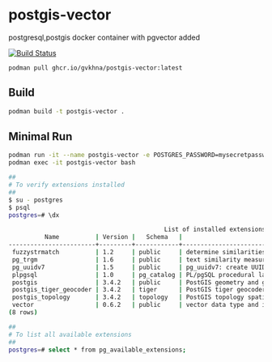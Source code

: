 # postgis-vector

postgresql,postgis docker container with pgvector added

[![Build Status](https://github.com/gvkhna/postgis-vector/actions/workflows/publish.yml/badge.svg)](https://github.com/gvkhna/postgis-vector/actions)

```
podman pull ghcr.io/gvkhna/postgis-vector:latest
```

## Build

```sh
podman build -t postgis-vector .
```

## Minimal Run

```sh
podman run -it --name postgis-vector -e POSTGRES_PASSWORD=mysecretpassword -d postgis-vector
podman exec -it postgis-vector bash

##
# To verify extensions installed
##
$ su - postgres
$ psql
postgres=# \dx

                                           List of installed extensions
          Name          | Version |   Schema   |                            Description
------------------------+---------+------------+-------------------------------------------------------------------
 fuzzystrmatch          | 1.2     | public     | determine similarities and distance between strings
 pg_trgm                | 1.6     | public     | text similarity measurement and index searching based on trigrams
 pg_uuidv7              | 1.5     | public     | pg_uuidv7: create UUIDv7 values in postgres
 plpgsql                | 1.0     | pg_catalog | PL/pgSQL procedural language
 postgis                | 3.4.2   | public     | PostGIS geometry and geography spatial types and functions
 postgis_tiger_geocoder | 3.4.2   | tiger      | PostGIS tiger geocoder and reverse geocoder
 postgis_topology       | 3.4.2   | topology   | PostGIS topology spatial types and functions
 vector                 | 0.6.2   | public     | vector data type and ivfflat and hnsw access methods
(8 rows)

##
# To list all available extensions
##
postgres=# select * from pg_available_extensions;

```